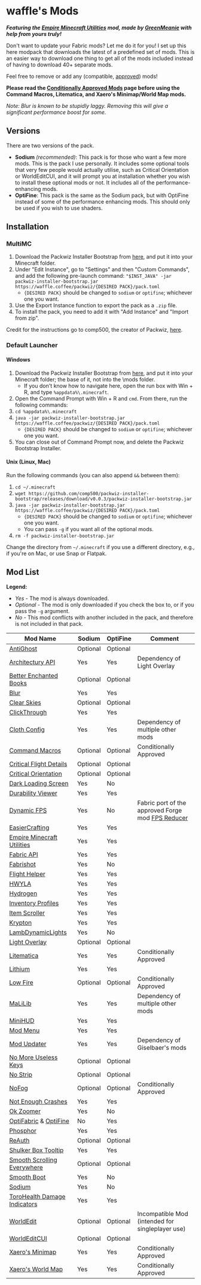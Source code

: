 # waffle's Mods

***Featuring the [Empire Minecraft Utilities](https://modrinth.com/mod/emcutils) mod, made by [GreenMeanie](https://u.emc.gs/GreenMeanie) with help from yours truly!***

Don't want to update your Fabric mods? Let me do it for you! I set up this here modpack that downloads the latest of a predefined set of mods. This is an easier way to download one thing to get all of the mods included instead of having to download 40+ separate mods.

Feel free to remove or add any (compatible, [approved](https://mods.emc.gs)) mods!

**Please read the [Conditionally Approved Mods](https://wiki.emc.gs/conditionally-approved-mods) page before using the Command Macros, Litematica, and Xaero's Minimap/World Map mods.**

*Note: Blur is known to be stupidly laggy. Removing this will give a significant performance boost for some.*

## Versions

There are two versions of the pack.  
* **Sodium** *(recommended)*: This pack is for those who want a few more mods. This is the pack I use personally. It includes some optional tools that very few people would actually utilise, such as Critical Orientation or WorldEditCUI, and it will prompt you at installation whether you wish to install these optional mods or not. It includes all of the performance-enhancing mods.  
* **OptiFine**: This pack is the same as the Sodium pack, but with OptiFine instead of some of the performance enhancing mods. This should only be used if you wish to use shaders.

## Installation
### MultiMC

1. Download the Packwiz Installer Bootstrap from [here](https://github.com/comp500/packwiz-installer-bootstrap/releases/download/v0.0.3/packwiz-installer-bootstrap.jar), and put it into your Minecraft folder.  
2. Under "Edit Instance", go to "Settings" and then "Custom Commands", and add the following pre-launch command: `"$INST_JAVA" -jar packwiz-installer-bootstrap.jar https://waffle.coffee/packwiz/{DESIRED PACK}/pack.toml`  
    * `{DESIRED PACK}` should be changed to `sodium` or `optifine`; whichever one you want.  
3. Use the Export Instance function to export the pack as a `.zip` file.  
4. To install the pack, you need to add it with "Add Instance" and "Import from zip".

Credit for the instructions go to comp500, the creator of Packwiz, [here](https://github.com/comp500/packwiz#packwiz-installer-for-pack-installation).

### Default Launcher
#### Windows
1. Download the Packwiz Installer Bootstrap from [here](https://github.com/comp500/packwiz-installer-bootstrap/releases/download/v0.0.3/packwiz-installer-bootstrap.jar), and put it into your Minecraft folder; the base of it, not into the \mods folder.  
    * If you don't know how to navigate here, open the run box with Win + R, and type `%appdata%\.minecraft`.  
2. Open the Command Prompt with Win + R and `cmd`. From there, run the following commands:  
3. `cd %appdata%\.minecraft`  
4. `java -jar packwiz-installer-bootstrap.jar https://waffle.coffee/packwiz/{DESIRED PACK}/pack.toml`  
    * `{DESIRED PACK}` should be changed to `sodium` or `optifine`; whichever one you want.  
5. You can close out of Command Prompt now, and delete the Packwiz Bootstrap Installer.

#### Unix (Linux, Mac)
Run the following commands (you can also append `&&` between them):  
1. `cd ~/.minecraft`  
2. `wget https://github.com/comp500/packwiz-installer-bootstrap/releases/download/v0.0.3/packwiz-installer-bootstrap.jar`  
3. `java -jar packwiz-installer-bootstrap.jar https://waffle.coffee/packwiz/{DESIRED PACK}/pack.toml`  
    * `{DESIRED PACK}` should be changed to `sodium` or `optifine`; whichever one you want.  
    * You can pass `-g` if you want all of the optional mods.
4. `rm -f packwiz-installer-bootstrap.jar`  

Change the directory from `~/.minecraft` if you use a different directory, e.g., if you're on Mac, or use Snap or Flatpak.

## Mod List

**Legend:**  
* *Yes* - The mod is always downloaded.  
* *Optional* - The mod is only downloaded if you check the box to, or if you pass the `-g` argument.  
* *No* - This mod conflicts with another included in the pack, and therefore is not included in that pack.

| Mod Name                                                                                                           | Sodium   | OptiFine | Comment                                                                                                       |
|--------------------------------------------------------------------------------------------------------------------|----------|----------|---------------------------------------------------------------------------------------------------------------|
| [AntiGhost](https://modrinth.com/mod/Jw3Wx1KR)                                                                     | Optional | Optional |                                                                                                               |
| [Architectury API](https://www.curseforge.com/minecraft/mc-mods/architectury-fabric)                               | Yes      | Yes      | Dependency of Light Overlay                                                                                   |
| [Better Enchanted Books](https://www.curseforge.com/minecraft/mc-mods/better-enchanted-books)                      | Optional | Optional |                                                                                                               |
| [Blur](https://modrinth.com/mod/NK39zBp2)                                                                          | Yes      | Yes      |                                                                                                               |
| [Clear Skies](https://www.curseforge.com/minecraft/mc-mods/clear-skies)                                            | Optional | Optional |                                                                                                               |
| [ClickThrough](https://modrinth.com/mod/Z5b0cAlD)                                                                  | Yes      | Yes      |                                                                                                               |
| [Cloth Config](https://www.curseforge.com/minecraft/mc-mods/cloth-config)                                          | Yes      | Yes      | Dependency of multiple other mods                                                                             |
| [Command Macros](https://www.curseforge.com/minecraft/mc-mods/command-macros)                                      | Optional | Optional | Conditionally Approved                                                                                        |
| [Critical Flight Details](https://www.curseforge.com/minecraft/mc-mods/critical-flight-details)                    | Optional | Optional |                                                                                                               |
| [Critical Orientation](https://www.curseforge.com/minecraft/mc-mods/critical-orientation)                          | Optional | Optional |                                                                                                               |
| [Dark Loading Screen](https://www.curseforge.com/minecraft/mc-mods/dark-loading-screen)                            | Yes      | No       |                                                                                                               |
| [Durability Viewer](https://modrinth.com/mod/LTM1f0yY)                                                             | Yes      | Yes      |                                                                                                               |
| [Dynamic FPS](https://modrinth.com/mod/LQ3K71Q1)                                                                   | Yes      | No       | Fabric port of the approved Forge mod [FPS Reducer](https://www.curseforge.com/minecraft/mc-mods/fps-reducer) |
| [EasierCrafting](https://modrinth.com/mod/UylF21yz)                                                                | Yes      | Yes      |                                                                                                               |
| [Empire Minecraft Utilities](https://modrinth.com/mod/QYTT62S0)                                                    | Yes      | Yes      |                                                                                                               |
| [Fabric API](https://modrinth.com/mod/P7dR8mSH)                                                                    | Yes      | Yes      |                                                                                                               |
| [Fabrishot](https://modrinth.com/mod/3qsfQtE9)                                                                     | Yes      | No       |                                                                                                               |
| [Flight Helper](https://modrinth.com/mod/1yyNJogn)                                                                 | Yes      | Yes      |                                                                                                               |
| [HWYLA](https://www.curseforge.com/minecraft/mc-mods/hwyla)                                                        | Yes      | Yes      |                                                                                                               |
| [Hydrogen](https://modrinth.com/mod/AZomiSrC)                                                                      | Yes      | Yes      |                                                                                                               |
| [Inventory Profiles](https://www.curseforge.com/minecraft/mc-mods/inventory-profiles)                              | Yes      | Yes      |                                                                                                               |
| [Item Scroller](https://www.curseforge.com/minecraft/mc-mods/item-scroller)                                        | Yes      | Yes      |                                                                                                               |
| [Krypton](https://modrinth.com/mod/fQEb0iXm)                                                                       | Yes      | Yes      |                                                                                                               |
| [LambDynamicLights](https://modrinth.com/mod/yBW8D80W)                                                             | Yes      | No       |                                                                                                               |
| [Light Overlay](https://www.curseforge.com/minecraft/mc-mods/light-overlay)                                        | Optional | Optional |                                                                                                               |
| [Litematica](https://www.curseforge.com/minecraft/mc-mods/litematica)                                              | Yes      | Yes      | Conditionally Approved                                                                                        |
| [Lithium](https://modrinth.com/mod/gvQqBUqZ)                                                                       | Yes      | Yes      |                                                                                                               |
| [Low Fire](https://modrinth.com/mod/Gou1gmGj)                                                                      | Optional | Optional | Conditionally Approved                                                                                        |
| [MaLiLib](https://www.curseforge.com/minecraft/mc-mods/malilib)                                                    | Yes      | Yes      | Dependency of multiple other mods                                                                             |
| [MiniHUD](https://www.curseforge.com/minecraft/mc-mods/minihud)                                                    | Yes      | Yes      |                                                                                                               |
| [Mod Menu](https://modrinth.com/mod/mOgUt4GM)                                                                      | Yes      | Yes      |                                                                                                               |
| [Mod Updater](https://www.curseforge.com/minecraft/mc-mods/modupdater)                                             | Yes      | Yes      | Dependency of Giselbaer's mods                                                                                |
| [No More Useless Keys](https://modrinth.com/mod/YCcdA1Lp)                                                          | Optional | Optional |                                                                                                               |
| [No Strip](https://modrinth.com/mod/3f1BdVqy)                                                                      | Optional | Optional |                                                                                                               |
| [NoFog](https://www.curseforge.com/minecraft/mc-mods/nofog)                                                        | Optional | Optional | Conditionally Approved                                                                                        |
| [Not Enough Crashes](https://www.curseforge.com/minecraft/mc-mods/not-enough-crashes)                              | Yes      | Yes      |                                                                                                               |
| [Ok Zoomer](https://modrinth.com/mod/aXf2OSFU)                                                                     | Yes      | No       |                                                                                                               |
| [OptiFabric](https://www.curseforge.com/minecraft/mc-mods/optifabric) & [OptiFine](https://optifine.net/downloads) | No       | Yes      |                                                                                                               |
| [Phosphor](https://modrinth.com/mod/hEOCdOgW)                                                                      | Yes      | Yes      |                                                                                                               |
| [ReAuth](https://www.curseforge.com/minecraft/mc-mods/reauth-fabric)                                               | Optional | Optional |                                                                                                               |
| [Shulker Box Tooltip](https://www.curseforge.com/minecraft/mc-mods/shulkerboxtooltip)                              | Yes      | Yes      |                                                                                                               |
| [Smooth Scrolling Everywhere](https://www.curseforge.com/minecraft/mc-mods/smooth-scrolling-everywhere-fabric/)    | Optional | Optional |                                                                                                               |
| [Smooth Boot](https://modrinth.com/mod/FWumhS4T)                                                                   | Yes      | No       |                                                                                                               |
| [Sodium](https://modrinth.com/mod/AANobbMI)                                                                        | Yes      | No       |                                                                                                               |
| [ToroHealth Damage Indicators](https://www.curseforge.com/minecraft/mc-mods/torohealth-damage-indicators)          | Yes      | Yes      |                                                                                                               |
| [WorldEdit](https://www.curseforge.com/minecraft/mc-mods/worldedit)                                                | Optional | Optional | Incompatible Mod (intended for singleplayer use)                                                              |
| [WorldEditCUI](https://github.com/mikroskeem/WorldEditCUI/)                                                        | Optional | Optional |                                                                                                               |
| [Xaero's Minimap](https://www.curseforge.com/minecraft/mc-mods/xaeros-minimap)                                     | Yes      | Yes      | Conditionally Approved                                                                                        |
| [Xaero's World Map](https://www.curseforge.com/minecraft/mc-mods/xaeros-world-map)                                 | Yes      | Yes      | Conditionally Approved                                                                                        |
